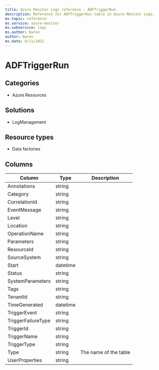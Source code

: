```yaml
---
title: Azure Monitor Logs reference - ADFTriggerRun
description: Reference for ADFTriggerRun table in Azure Monitor Logs.
ms.topic: reference
ms.service: azure-monitor
ms.subservice: logs
ms.author: bwren
author: bwren
ms.date: 8/11/2021
---
```


# ADFTriggerRun

 

## Categories

- Azure Resources
## Solutions

- LogManagement
## Resource types

- Data factories




## Columns

|Column|Type|Description|
|---|---|---|
|Annotations|string||
|Category|string||
|CorrelationId|string||
|EventMessage|string||
|Level|string||
|Location|string||
|OperationName|string||
|Parameters|string||
|ResourceId|string||
|SourceSystem|string||
|Start|datetime||
|Status|string||
|SystemParameters|string||
|Tags|string||
|TenantId|string||
|TimeGenerated|datetime||
|TriggerEvent|string||
|TriggerFailureType|string||
|TriggerId|string||
|TriggerName|string||
|TriggerType|string||
|Type|string|The name of the table|
|UserProperties|string||
